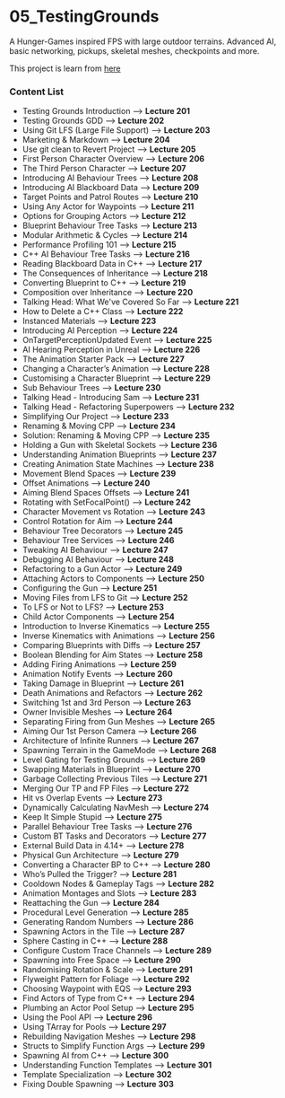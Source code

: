# 05_TestingGrounds
A Hunger-Games inspired FPS with large outdoor terrains. Advanced AI, basic networking, pickups, skeletal meshes, checkpoints and more.

This project is learn from [here](https://github.com/UnrealCourse/05_TestingGrounds)

### Content List
* Testing Grounds Introduction --> **Lecture 201**
* Testing Grounds GDD --> **Lecture 202**
* Using Git LFS (Large File Support) --> **Lecture 203**
* Marketing & Markdown --> **Lecture 204**
* Use git clean to Revert Project --> **Lecture 205**
* First Person Character Overview --> **Lecture 206**
* The Third Person Character --> **Lecture 207**
* Introducing AI Behaviour Trees --> **Lecture 208**
* Introducing AI Blackboard Data --> **Lecture 209**
* Target Points and Patrol Routes --> **Lecture 210**
* Using Any Actor for Waypoints --> **Lecture 211**
* Options for Grouping Actors --> **Lecture 212**
* Blueprint Behaviour Tree Tasks --> **Lecture 213**
* Modular Arithmetic & Cycles --> **Lecture 214**
* Performance Profiling 101 --> **Lecture 215**
* C++ AI Behaviour Tree Tasks --> **Lecture 216**
* Reading Blackboard Data in C++ --> **Lecture 217**
* The Consequences of Inheritance --> **Lecture 218**
* Converting Blueprint to C++ --> **Lecture 219**
* Composition over Inheritance --> **Lecture 220**
* Talking Head: What We've Covered So Far --> **Lecture 221**
* How to Delete a C++ Class --> **Lecture 222**
* Instanced Materials --> **Lecture 223**
* Introducing AI Perception --> **Lecture 224**
* OnTargetPerceptionUpdated Event --> **Lecture 225**
* AI Hearing Perception in Unreal --> **Lecture 226**
* The Animation Starter Pack --> **Lecture 227**
* Changing a Character’s Animation --> **Lecture 228**
* Customising a Character Blueprint --> **Lecture 229**
* Sub Behaviour Trees --> **Lecture 230**
* Talking Head - Introducing Sam --> **Lecture 231**
* Talking Head - Refactoring Superpowers --> **Lecture 232**
* Simplifying Our Project --> **Lecture 233**
* Renaming & Moving CPP --> **Lecture 234**
* Solution: Renaming & Moving CPP --> **Lecture 235**
* Holding a Gun with Skeletal Sockets --> **Lecture 236**
* Understanding Animation Blueprints --> **Lecture 237**
* Creating Animation State Machines --> **Lecture 238**
* Movement Blend Spaces --> **Lecture 239**
* Offset Animations --> **Lecture 240**
* Aiming Blend Spaces Offsets --> **Lecture 241**
* Rotating with SetFocalPoint() --> **Lecture 242**
* Character Movement vs Rotation --> **Lecture 243**
* Control Rotation for Aim --> **Lecture 244**
* Behaviour Tree Decorators --> **Lecture 245**
* Behaviour Tree Services --> **Lecture 246**
* Tweaking AI Behaviour --> **Lecture 247**
* Debugging AI Behaviour --> **Lecture 248**
* Refactoring to a Gun Actor --> **Lecture 249**
* Attaching Actors to Components --> **Lecture 250**
* Configuring the Gun --> **Lecture 251**
* Moving Files from LFS to Git --> **Lecture 252**
* To LFS or Not to LFS? --> **Lecture 253**
* Child Actor Components --> **Lecture 254**
* Introduction to Inverse Kinematics --> **Lecture 255**
* Inverse Kinematics with Animations --> **Lecture 256**
* Comparing Blueprints with Diffs --> **Lecture 257**
* Boolean Blending for Aim States --> **Lecture 258**
* Adding Firing Animations --> **Lecture 259**
* Animation Notify Events --> **Lecture 260**
* Taking Damage in Blueprint --> **Lecture 261**
* Death Animations and Refactors --> **Lecture 262**
* Switching 1st and 3rd Person --> **Lecture 263**
* Owner Invisible Meshes --> **Lecture 264**
* Separating Firing from Gun Meshes --> **Lecture 265**
* Aiming Our 1st Person Camera --> **Lecture 266**
* Architecture of Infinite Runners --> **Lecture 267**
* Spawning Terrain in the GameMode --> **Lecture 268**
* Level Gating for Testing Grounds --> **Lecture 269**
* Swapping Materials in Blueprint --> **Lecture 270**
* Garbage Collecting Previous Tiles --> **Lecture 271**
* Merging Our TP and FP Files --> **Lecture 272**
* Hit vs Overlap Events --> **Lecture 273**
* Dynamically Calculating NavMesh --> **Lecture 274**
* Keep It Simple Stupid --> **Lecture 275**
* Parallel Behaviour Tree Tasks --> **Lecture 276**
* Custom BT Tasks and Decorators --> **Lecture 277**
* External Build Data in 4.14+ --> **Lecture 278**
* Physical Gun Architecture --> **Lecture 279**
* Converting a Character BP to C++ --> **Lecture 280**
* Who’s Pulled the Trigger? --> **Lecture 281**
* Cooldown Nodes & Gameplay Tags --> **Lecture 282**
* Animation Montages and Slots --> **Lecture 283**
* Reattaching the Gun --> **Lecture 284**
* Procedural Level Generation --> **Lecture 285**
* Generating Random Numbers --> **Lecture 286**
* Spawning Actors in the Tile --> **Lecture 287**
* Sphere Casting in C++ --> **Lecture 288**
* Configure Custom Trace Channels --> **Lecture 289**
* Spawning into Free Space --> **Lecture 290**
* Randomising Rotation & Scale --> **Lecture 291**
* Flyweight Pattern for Foliage --> **Lecture 292**
* Choosing Waypoint with EQS --> **Lecture 293**
* Find Actors of Type from C++ --> **Lecture 294**
* Plumbing an Actor Pool Setup --> **Lecture 295**
* Using the Pool API --> **Lecture 296**
* Using TArray for Pools --> **Lecture 297**
* Rebuilding Navigation Meshes --> **Lecture 298**
* Structs to Simplify Function Args --> **Lecture 299**
* Spawning AI from C++ --> **Lecture 300**
* Understanding Function Templates --> **Lecture 301**
* Template Specialization --> **Lecture 302**
* Fixing Double Spawning --> **Lecture 303**
